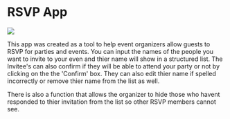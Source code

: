 # RSVP App

![](capture.png)

This app was created as a tool to help event organizers allow guests to RSVP for parties and events. You can input the names of the people you want to invite to your even and thier name will show in a structured list. The Invitee's can also confirm if they will be able to attend your party or not by clicking on the the 'Confirm' box. They can also edit thier name if spelled incorrectly or remove thier name from the list as well. 

There is also a function that allows the organizer to hide those who havent responded to thier invitation from the list so other RSVP members cannot see. 